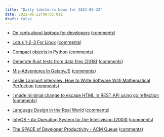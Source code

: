 ```yaml
---
title: "Daily lobste.rs News for 2022-05-22"
date: 2022-05-22T00:05:01Z
draft: false
---
```






- [On rants about laptops for developers](https://andregarzia.com/2022/05/On-rants-about-laptops-for-developers.html)
  ([comments](https://lobste.rs/s/6unjkf/on_rants_about_laptops_for_developers))



- [Lotus 1-2-3 For Linux](https://lock.cmpxchg8b.com/linux123.html)
  ([comments](https://lobste.rs/s/ybdcqu/lotus_1_2_3_for_linux))



- [Compact objects in Python](https://antonz.org/compact-objects/)
  ([comments](https://lobste.rs/s/pt1g9q/compact_objects_python))



- [Generate Rust tests from data files (2018)](https://blog.cyplo.dev/posts/2018/12/generate-rust-tests-from-data/)
  ([comments](https://lobste.rs/s/1ersbd/generate_rust_tests_from_data_files_2018))



- [Mis-Adventures In GatsbyJS](https://www.feoh.org/posts/mis-adventures-in-gatsbyjs.html)
  ([comments](https://lobste.rs/s/ffom33/mis_adventures_gatsbyjs))



- [Leslie Lamport interview: How to Write Software With Mathematical Perfection](https://www.quantamagazine.org/computing-expert-says-programmers-need-more-math-20220517/)
  ([comments](https://lobste.rs/s/slsiqa/leslie_lamport_interview_how_write))



- [I made minimal change to escape HTML in REST API using go reflection](https://inspektor.cloud/blog/i-made-minimal-change-to-escape-html-in-rest-using-go-reflection)
  ([comments](https://lobste.rs/s/fydy2v/i_made_minimal_change_escape_html_rest_api))



- [Language Design in the Real World](https://blog.sigplan.org/2022/05/19/language-design-in-the-real-world/)
  ([comments](https://lobste.rs/s/akaita/language_design_real_world))



- [IntyOS - An Operating System for the Intellivision (2003)](http://intyos.free.fr/)
  ([comments](https://lobste.rs/s/gkpduk/intyos_operating_system_for))



- [The SPACE of Developer Productivity - ACM Queue](https://queue.acm.org/detail.cfm?id=3454124)
  ([comments](https://lobste.rs/s/z22hbj/space_developer_productivity_acm_queue))


